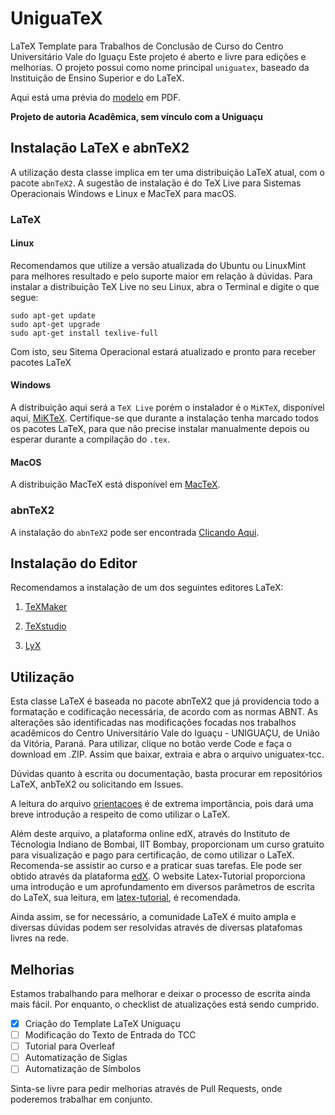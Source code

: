 # UniguaTeX
LaTeX Template para Trabalhos de Conclusão de Curso do Centro Universitário Vale do Iguaçu
Este projeto é aberto e livre para edições e melhorias.
O projeto possui como nome principal `uniguatex`, baseado da Instituição de Ensino Superior e do LaTeX.

Aqui está uma prévia do [modelo](modelo.pdf) em PDF.

**Projeto de autoria Acadêmica, sem vínculo com a Uniguaçu**

## Instalação LaTeX e abnTeX2

A utilização desta classe implica em ter uma distribuição LaTeX atual, com o pacote `abnTeX2`. A sugestão de instalação é do TeX Live para Sistemas Operacionais Windows e Linux e MacTeX para macOS.

### LaTeX

#### Linux

Recomendamos que utilize a versão atualizada do Ubuntu ou LinuxMint para melhores resultado e pelo suporte maior em relação à dúvidas.
Para instalar a distribuição TeX Live no seu Linux, abra o Terminal e digite o que segue:
```
sudo apt-get update
sudo apt-get upgrade
sudo apt-get install texlive-full
```
Com isto, seu Sitema Operacional estará atualizado e pronto para receber pacotes LaTeX

#### Windows

A distribuição aqui será a `TeX Live` porém o instalador é o `MiKTeX`, disponível aqui, [MiKTeX](https://miktex.org/download).
Certifique-se que durante a instalação tenha marcado todos os pacotes LaTeX, para que não precise instalar manualmente depois ou esperar durante a compilação do `.tex`.

#### MacOS

A distribuição MacTeX está disponível em [MacTeX](https://tug.org/mactex/mactex-download.html).

### abnTeX2

A instalação do `abnTeX2` pode ser encontrada [Clicando Aqui](https://github.com/abntex/abntex2/wiki/Instalacao).

## Instalação do Editor

Recomendamos a instalação de um dos seguintes editores LaTeX:

1.  [TeXMaker](https://www.xm1math.net/texmaker/)

2.  [TeXstudio](https://www.texstudio.org/)

3.  [LyX](https://www.lyx.org/Download)

## Utilização

Esta classe LaTeX é baseada no pacote abnTeX2 que já providencia todo a formatação e codificação necessária, de acordo com as normas ABNT. As alterações são identificadas nas modificações focadas nos trabalhos acadêmicos do Centro Universitário Vale do Iguaçu - UNIGUAÇU, de União da Vitória, Paraná. Para utilizar, clique no botão verde Code e faça o download em .ZIP. Assim que baixar, extraia e abra o arquivo uniguatex-tcc.

Dúvidas quanto à escrita ou documentação, basta procurar em repositórios LaTeX, anbTeX2 ou solicitando em Issues.

A leitura do arquivo [orientacoes](orientacoes.pdf) é de extrema importância, pois dará uma breve introdução a respeito de como utilizar o LaTeX.

Além deste arquivo, a plataforma online edX, através do Instituto de Técnologia Indiano de Bombai, IIT Bombay, proporcionam um curso gratuito para visualização e pago para certificação, de como utilizar o LaTeX. Recomenda-se assistir ao curso e a praticar suas tarefas. Ele pode ser obtido através da plataforma [edX](https://www.edx.org/course/latex-for-students-engineers-and-scientists-2).
O website Latex-Tutorial proporciona uma introdução e um aprofundamento em diversos parâmetros de escrita do LaTeX, sua leitura, em [latex-tutorial](https://www.latex-tutorial.com/tutorials/), é recomendada.

Ainda assim, se for necessário, a comunidade LaTeX é muito ampla e diversas dúvidas podem ser resolvidas através de diversas platafomas livres na rede.

## Melhorias

Estamos trabalhando para melhorar e deixar o processo de escrita ainda mais fácil. Por enquanto, o checklist de atualizações está sendo cumprido.

- [x] Criação do Template LaTeX Uniguaçu
- [ ] Modificação do Texto de Entrada do TCC
- [ ] Tutorial para Overleaf
- [ ] Automatização de Siglas
- [ ] Automatização de Símbolos

Sinta-se livre para pedir melhorias através de Pull Requests, onde poderemos trabalhar em conjunto.
